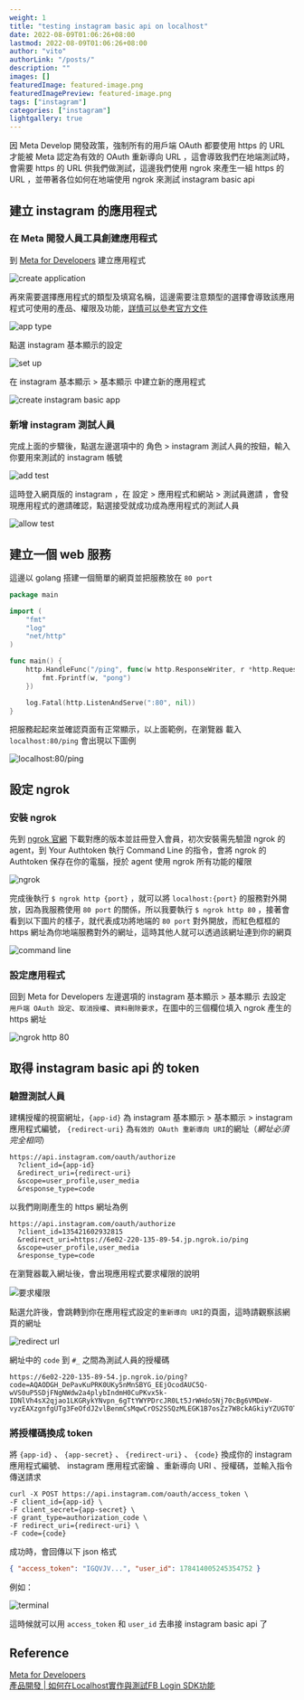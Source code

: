 ```yaml
---
weight: 1
title: "testing instagram basic api on localhost"
date: 2022-08-09T01:06:26+08:00
lastmod: 2022-08-09T01:06:26+08:00
author: "vito"
authorLink: "/posts/"
description: ""
images: []
featuredImage: featured-image.png
featuredImagePreview: featured-image.png
tags: ["instagram"]
categories: ["instagram"]
lightgallery: true
---
```

<!--more-->

因 Meta Develop 開發政策，強制所有的用戶端 OAuth 都要使用 https 的 URL 才能被 Meta 認定為有效的 OAuth 重新導向 URL ，這會導致我們在地端測試時，會需要 https 的 URL 供我們做測試，這邊我們使用 ngrok 來產生一組 https 的 URL ，並帶著各位如何在地端使用 ngrok 來測試 instagram basic api  

## 建立 instagram 的應用程式

### 在 Meta 開發人員工具創建應用程式

到 [Meta for Developers](https://developers.facebook.com/?no_redirect=1) 建立應用程式  

![create application](https://imgur.com/SqaqiXa.png)  

再來需要選擇應用程式的類型及填寫名稱，這邊需要注意類型的選擇會導致該應用程式可使用的產品、權限及功能，[詳情可以參考官方文件](https://developers.facebook.com/docs/development/create-an-app/app-dashboard/app-types)  

![app type](https://imgur.com/1xwkv4U.png)  

點選 instagram 基本顯示的設定  

![set up](https://imgur.com/dIVtYPY.png)  

在 instagram 基本顯示 > 基本顯示 中建立新的應用程式  

![create instagram basic app](https://imgur.com/FPtEXIA.png)  

### 新增 instagram 測試人員

完成上面的步驟後，點選左邊選項中的 角色 > instagram 測試人員的按鈕，輸入你要用來測試的 instagram 帳號  

![add test](https://imgur.com/7qNpQSo.png)  

這時登入網頁版的 instagram ，在 設定 > 應用程式和網站 > 測試員邀請 ，會發現應用程式的邀請確認，點選接受就成功成為應用程式的測試人員  

![allow test](https://imgur.com/BDULvxO.png)  

## 建立一個 web 服務

這邊以 golang 搭建一個簡單的網頁並把服務放在 `80 port`  

```go
package main

import (
    "fmt"
    "log"
    "net/http"
)

func main() {
    http.HandleFunc("/ping", func(w http.ResponseWriter, r *http.Request) {
        fmt.Fprintf(w, "pong")
    })

    log.Fatal(http.ListenAndServe(":80", nil))
}
```  

把服務起起來並確認頁面有正常顯示，以上面範例，在瀏覽器
載入 `localhost:80/ping` 會出現以下圖例  

![localhost:80/ping](https://imgur.com/KXqoinl.png)  

## 設定 ngrok

### 安裝 ngrok

先到 [ngrok 官網](https://ngrok.com/download) 下載對應的版本並註冊登入會員，初次安裝需先驗證 ngrok 的 agent，到 Your Authtoken 執行 Command Line 的指令，會將 ngrok 的 Authtoken 保存在你的電腦，授於 agent 使用 ngrok 所有功能的權限  

![ngrok](https://imgur.com/NE6GzRh.png)  

完成後執行 `$ ngrok http {port}` ，就可以將 `localhost:{port}` 的服務對外開放，因為我服務使用 `80 port` 的關係，所以我要執行 `$ ngrok http 80` ，接著會看到以下圖片的樣子，就代表成功將地端的 `80 port` 對外開放，而紅色框框的 https 網址為你地端服務對外的網址，這時其他人就可以透過該網址連到你的網頁  

![command line](https://imgur.com/2PikB8H.png)  

### 設定應用程式

回到 Meta for Developers 左邊選項的 instagram 基本顯示 > 基本顯示 去設定 `用戶端 OAuth 設定`、`取消授權`、`資料刪除要求`，在圖中的三個欄位填入 ngrok 產生的 https 網址  

![ngrok http 80](https://imgur.com/gtl7jDv.png)  

## 取得 instagram basic api 的 token

### 驗證測試人員

建構授權的視窗網址，`{app-id}` 為 instagram 基本顯示 > 基本顯示 > instagram 應用程式編號， `{redirect-uri}` 為`有效的 OAuth 重新導向 URI`的網址（*網址必須完全相同*）  

```url
https://api.instagram.com/oauth/authorize
  ?client_id={app-id}
  &redirect_uri={redirect-uri}
  &scope=user_profile,user_media
  &response_type=code
```  

以我們剛剛產生的 https 網址為例  

```url
https://api.instagram.com/oauth/authorize
  ?client_id=135421602932815
  &redirect_uri=https://6e02-220-135-89-54.jp.ngrok.io/ping
  &scope=user_profile,user_media
  &response_type=code
```  

在瀏覽器載入網址後，會出現應用程式要求權限的說明  

![要求權限](https://imgur.com/LPaPfJd.png)  

點選允許後，會跳轉到你在應用程式設定的`重新導向 URI`的頁面，這時請觀察該網頁的網址  

![redirect url](https://imgur.com/W2obeKW.png)  

網址中的 `code` 到 `#_` 之間為測試人員的授權碼  

```url
https://6e02-220-135-89-54.jp.ngrok.io/ping?code=AQAODGH_DePavKuPRK0UKy5nMnSBYG_EEjOcodAUC5Q-wVS0uP5SDjFNgNWdw2a4plybIndmH0CuPKvx5k-IDNlVh4sX2qjao1LKGRykYNvpn_6gTtYWYPDrcJR0Lt5JrWHdo5Nj70cBg6VMDeW-vyzEAXzgnfgUTg3FeOfdJ2vlBenmCsMqwCrOS2SSQzMLEGK1B7osZz7W8ckAGkiyYZUGTOTlIDDuy4UOpLJ_PJd_4g#_
```  

### 將授權碼換成 token

將 `{app-id}` 、 `{app-secret}` 、 `{redirect-uri}` 、 `{code}` 換成你的 instagram 應用程式編號、 instagram 應用程式密鑰 、重新導向 URI 、授權碼，並輸入指令傳送請求  

```curl
curl -X POST https://api.instagram.com/oauth/access_token \
-F client_id={app-id} \
-F client_secret={app-secret} \
-F grant_type=authorization_code \
-F redirect_uri={redirect-uri} \
-F code={code}
```  

成功時，會回傳以下 json 格式  

```json
{ "access_token": "IGQVJV...", "user_id": 178414005245354752 }
```  

例如：  

![terminal](https://imgur.com/5m0ZSpv.png)  

這時候就可以用 `access_token` 和 `user_id` 去串接 instagram basic api 了  

## Reference

[Meta for Developers](https://developers.facebook.com/docs/instagram-basic-display-api/getting-started)  
[產品開發 | 如何在Localhost實作與測試FB Login SDK功能](https://medium.com/alexchanglife/%E7%94%A2%E5%93%81%E9%96%8B%E7%99%BC-%E5%A6%82%E4%BD%95%E5%9C%A8localhost%E6%B8%AC%E8%A9%A6fb-login-sdk%E5%8A%9F%E8%83%BD-mac-5098973b9901)  
